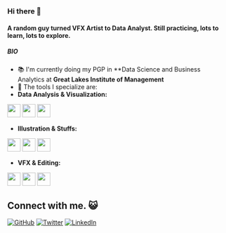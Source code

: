 ### Hi there 👋

#### A random guy turned VFX Artist to Data Analyst. Still practicing, lots to learn, lots to explore. 

##### BIO

- :books: I'm currently doing my PGP in **Data Science and Business Analytics at **Great Lakes Institute of Management**
- :wrench: The tools I specialize are:
-  **Data Analysis & Visualization:**

<code><img height="30" src="https://cdn-icons-png.flaticon.com/512/5968/5968350.png"></code>
<code><img height="30" src="https://cdn-icons-png.flaticon.com/512/732/732220.png"></code>
<code><img height="30" src="https://upload.wikimedia.org/wikipedia/commons/4/4b/Tableau_Logo.png"></code>

- **Illustration & Stuffs:**

<code><img height="30" src="https://cdn-icons-png.flaticon.com/512/5968/5968472.png"></code>
<code><img height="30" src="https://cdn-icons-png.flaticon.com/512/5968/5968520.png"></code>
<code><img height="30" src="https://cdn-icons-png.flaticon.com/512/5968/5968705.png"></code>

- **VFX & Editing:**

<code><img height="30" src="https://p7.hiclipart.com/preview/750/515/702/cinema-4d-3d-computer-graphics-mental-ray-3d-modeling-computer-software-cinema-4d-thumbnail.jpg"></code>
<code><img height="30" src="https://cdn-icons-png.flaticon.com/512/5968/5968525.png"></code>
<code><img height="30" src="https://download.blender.org/branding/blender_logo_socket.png"></code>

## Connect with me. :smiley_cat:

[![GitHub](icons/github.png)](https://github.com/BhuvaneshDaran/)
[![Twitter](icons/twitter.png)](https://twitter.com/Bhuvanesh_Daran/)
[![LinkedIn](icons/linkedin.png)](https://www.linkedin.com/in/bhuvanendiran/)
